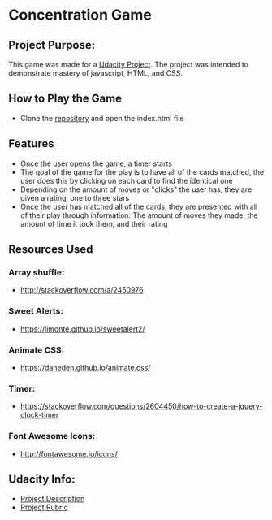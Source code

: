 # Concentration Game

## Project Purpose:

This game was made for a [Udacity Project](https://review.udacity.com/#!/rubrics/591/view). The project was intended to demonstrate mastery of javascript, HTML, and CSS.

## How to Play the Game

- Clone the [repository](https://github.com/kennethacurtis/memory_game) and open the index.html file

## Features

- Once the user opens the game, a timer starts
- The goal of the game for the play is to have all of the cards matched, the user does this by clicking on each card to find the identical one
- Depending on the amount of moves or "clicks" the user has, they are given a rating, one to three stars
- Once the user has matched all of the cards, they are presented with all of their play through information: The amount of moves they made, the amount of time it took them, and their rating

## Resources Used

### Array shuffle:
- http://stackoverflow.com/a/2450976

### Sweet Alerts:
- https://limonte.github.io/sweetalert2/

### Animate CSS:
- https://daneden.github.io/animate.css/

### Timer:
- https://stackoverflow.com/questions/2604450/how-to-create-a-jquery-clock-timer

### Font Awesome Icons:
- http://fontawesome.io/icons/

## Udacity Info:
- [Project Description](https://classroom.udacity.com/nanodegrees/nd000/parts/95029f6c-33fb-4dd0-b200-ad40da075a8d/modules/1050afbb-ced4-4919-900f-6b197dc2e9b1/lessons/7781c514-aca1-4d8c-8c1e-721f2e0b3746/concepts/0a38769e-8e23-4e3f-9482-d8d1aa80fbb6)
- [Project Rubric](https://review.udacity.com/#!/rubrics/591/view)
